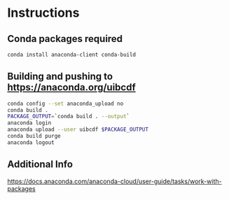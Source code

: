 # Instructions

## Conda packages required

```bash
conda install anaconda-client conda-build
```

## Building and pushing to https://anaconda.org/uibcdf

```bash
conda config --set anaconda_upload no
conda build .
PACKAGE_OUTPUT=`conda build . --output`
anaconda login
anaconda upload --user uibcdf $PACKAGE_OUTPUT
conda build purge
anaconda logout
```

## Additional Info
https://docs.anaconda.com/anaconda-cloud/user-guide/tasks/work-with-packages
